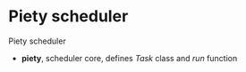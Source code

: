 Piety scheduler
=====

Piety scheduler

- **piety**, scheduler core, defines *Task* class and *run* function
